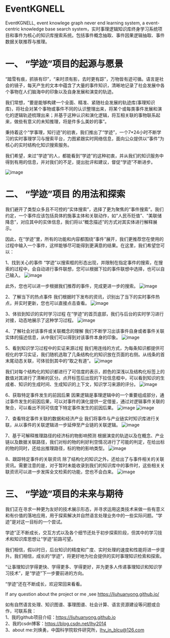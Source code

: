 # EventKGNELL
EventKGNELL, event knowlege graph never end learning system, a event-centric knowledge base search system，实时事理逻辑知识库终身学习系统项目和事件为核心的知识库搜索系统。包括事件概念抽取、事件因果逻辑抽取、事件数据关联推荐与推理。


# 一、 “学迹”项目的起源与愿景
“踏雪有痕，抓铁有印”，“来时须有影，去时更有踪”，万物皆有迹可循。语言是社会的镜子，每天产生的文本中蕴含了大量的事件知识，清晰地记录了社会发展中各个事物在人们脑海中的印象以及自身发展和演变的轨迹。

我们常想，“要是能够构建一个全面、精准、紧随社会发展的轨迹库(事理知识库)，将社会对某个事物或事件不同的认识整理出来，将某个或每类事件发展和演化的逻辑轨迹梳理出来；并基于这种认识和演化逻辑，将互相关联的事物联系起来，做些有意义的未知推理，将是件多么美妙的事”。

秉持着这个“学事理，知行迹”的初衷，我们推出了“学迹”，一个7*24小时不断学习的实时事理学习与搜索平台，力图紧跟实时网络信息，面向公众提供以“事件”为核心的实时结构化知识搜索服务。

我们希望，来过“学迹”的人，都能看到“学迹”的这种初衷，并从我们的知识服务中得到有用的信息，并对我们的不足，提出批评和建议，督促“学迹”不断进步。

![image](https://github.com/liuhuanyong/EventKGNELL/blob/master/image/main.jpg)


# 二、 “学迹”项目 的用法和探索
我们避开了类型众多且不可控的“实体搜索”，选择了更为聚焦的“事件搜索”。我们约定，一个事件应该包括具体的施事主体和关联动作，如“人民币贬值”、“美联储降息”，对应其中的实体信息，我们将以“概念描述”的方式对其实体进行解释展示。

因此，在“学迹”里，所有的功能和内容都围绕“事件”展开，我们更推荐您在使用的过程中输入一个事件，这样能够尽可能得到更满意的结果。在这里，我们希望您可以：

1、找到关心的事件
“学迹”以搜索框的形态出现，并限制在指定事件的搜索，在搜索的过程中，会自动进行事件联想，您可以根据下拉的事件联想中选择，也可以自己输入。
![image](https://github.com/liuhuanyong/EventKGNELL/blob/master/image/main.jpg)



此外，您也可以进一步根据我们推荐的事件，完成更进一步的搜索。
![image](https://github.com/liuhuanyong/EventKGNELL/blob/master/image/event_think.jpg)


2、了解当下的热点事件
我们根据时下发布的资讯，识别出了当下的实时事件热点，并实时更新，您也可以直接点击查看。
![image](hhttps://github.com/liuhuanyong/EventKGNELL/blob/master/image/hot_event.jpg)


3、体验到知识的实时学习过程
在“学迹”的首页底部，我们与后台的实时学习进行对接，动态地展示了这种学习过程。
![image](https://github.com/liuhuanyong/EventKGNELL/blob/master/image/learn_from.jpg)


4、了解社会对该事件或关联概念的理解
我们不断学习出该事件自身或者事件关联实体的描述信息，从中我们可以得到对该事件本身的印象。
![image](https://github.com/liuhuanyong/EventKGNELL/blob/master/image/econcept.jpg)


5、看到知识学习过程中的实证来源过程
我们用连线的方式，为每条知识都提供可视化的学习实证，我们随机选取了几条结构化的知识放在页面的右侧。从线条的首末尾动态关联，可体验到其中的“取之有道”。
![image](https://github.com/liuhuanyong/EventKGNELL/blob/master/image/learn_concept.jpg)


我们对每个结构化的知识都进行了可信度的表示，颜色的深浅以及结构化标签上的数值对其进行了清晰的区分。点开标签后出现的下拉信息框中，可以看到知识的生成者、知识的生成时间、生成知识的上下文，知识学习来源的评分。
![image](https://github.com/liuhuanyong/EventKGNELL/blob/master/image/learn_cause.jpg)


6、获取特定事件发生的前因后果
因果逻辑是事理逻辑中的一个重要组成部分，通过事件发生的前因后果，可以对事件的演化提供一定借鉴，通过对逻辑事件关联的聚合，可以看出不同可信度下特定事件发生的前因后果。
![image](https://github.com/liuhuanyong/EventKGNELL/blob/master/image/cause.jpg)
![image](https://github.com/liuhuanyong/EventKGNELL/blob/master/image/effect.jpg)


7、查看特定事件关联的数据和经济产业
我们将事件与产业链实时知识库进行关联，从以事件的关联逻辑进一步延伸至产业链的关联逻辑。
![image](https://github.com/liuhuanyong/EventKGNELL/blob/master/image/chain.jpg)



7、基于可解释推理路径的经济标的物影响预测
根据演变的轨迹以及在概念、产业链以及数据关联路径，我们对标的物的利好利空情况进行了可能的判定，在给出标的物的同时，还给出推理路径，标的物的影响类型。
![image](https://github.com/liuhuanyong/EventKGNELL/blob/master/image/infer.jpg)


8、跟踪特定事件的关联资讯
除了结构化的知识之外，还给出了与事件相关的关联资讯。需要注意的是，对于暂时未能收录到我们的知识库中的事件时，这些相关关联资讯可以进一步发挥全文检索的功能，您也不会白来。
![image](https://github.com/liuhuanyong/EventKGNELL/blob/master/image/news.jpg)


# 三、 “学迹”项目的未来与期待
  我们正在寻求一种更为友好的技术展示形态，并寻求运用这类技术来做一些有意义和有价值的落地应用，用于探索解决并自然语言处理业务中的一些实际问题。“学迹”是对这一目标的一个尝试。

学迹”正不断成长，交互方式以及各个细节还处于初步探索阶段，但其中的学习技术和知识库思想让“学迹”前路可望。

  我们相信，假以时日，后台知识的精度和广度、实时处理的速度和性能将进一步提升。我们相信，成长的“学迹”，将更好地为社会提供的实时事理知识检索和探索。

“让事理知识学得更快、学得更多、学得更好，并为更多人传递事理知识和知识学习技术”，是“学迹”下一步要前进的方向。

“学迹”还在不断成长，欢迎常回来看看。


If any question about the project or me ,see https://liuhuanyong.github.io/  

如有自然语言处理、知识图谱、事理图谱、社会计算、语言资源建设等问题或合作，可联系我：  
1、我的github项目介绍：https://liuhuanyong.github.io  
2、我的csdn博客：https://blog.csdn.net/lhy2014  
3、about me:刘焕勇，中国科学院软件研究所，lhy_in_blcu@126.com  
